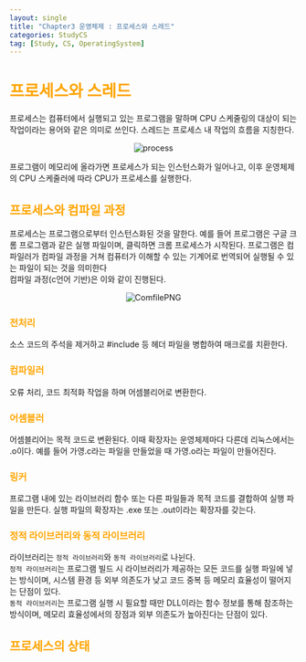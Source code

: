 ```yaml
---
layout: single
title: "Chapter3 운영체제 : 프로세스와 스레드"
categories: StudyCS
tag: [Study, CS, OperatingSystem]
---
```


# <span style="color:orange"> 프로세스와 스레드 </span>
프로세스는 컴퓨터에서 실행되고 있는 프로그램을 말하며 CPU 스케줄링의 대상이 되는 작업이라는 용어와 같은 의미로 쓰인다. 스레드는 프로세스 내 작업의 흐름을 지칭한다.

<p align= "center"> 
<img src="https://user-images.githubusercontent.com/97664446/174625202-ed97eec9-8317-4186-9f76-710f88c96f45.PNG" alt="process">
</p>

프로그램이 메모리에 올라가면 프로세스가 되는 인스턴스화가 일어나고, 이후 운영체제의 CPU 스케줄러에 따라 CPU가 프로세스를 실행한다.

## <span style="color:orange"> 프로세스와 컴파일 과정 </span>
프로세스는 프로그램으로부터 인스턴스화된 것을 말한다. 예를 들어 프로그램은 구글 크롬 프로그램과 같은 실행 파일이며, 클릭하면 크롬 프로세스가 시작된다.
프로그램은 컴파일러가 컴파일 과정을 거쳐 컴퓨터가 이해할 수 있는 기계어로 번역되어 실행될 수 있는 파일이 되는 것을 의미한다  
컴파일 과정(c언어 기반)은 이와 같이 진행된다.

<p align= "center"> 
<img src="https://user-images.githubusercontent.com/97664446/174626316-a5b6a943-d365-4ba0-b40e-320de4075901.PNG" alt="ComfilePNG">
</p>

### <span style="color:orange"> 전처리 </span>
소스 코드의 주석을 제거하고 #include 등 헤더 파일을 병합하여 매크로를 치환한다.

### <span style="color:orange"> 컴파일러 </span>
오류 처리, 코드 최적화 작업을 하며 어셈블리어로 변환한다.

### <span style="color:orange"> 어셈블러 </span>
어셈블리어는 목적 코드로 변환된다. 이때 확장자는 운영체제마다 다른데 리눅스에서는 .o이다. 예를 들어 가영.c라는 파일을 만들었을 때 가영.o라는 파일이 만들어진다.

### <span style="color:orange"> 링커 </span>
프로그램 내에 있는 라이브러리 함수 또는 다른 파일들과 목적 코드를 결합하여 실행 파일을 만든다. 실행 파일의 확장자는 .exe 또는 .out이라는 확장자를 갖는다.  

### <span style="color:orange"> 정적 라이브러리와 동적 라이브러리 </span>
라이브러리는 `정적 라이브러리`와 `동적 라이브러리`로 나뉜다.  
`정적 라이브러리`는 프로그램 빌드 시 라이브러리가 제공하는 모든 코드를 실행 파일에 넣는 방식이며, 시스템 환경 등 외부 의존도가 낮고 코드 중복 등 메모리 효율성이 떨어지는 단점이 있다.  
`동적 라이브러리`는 프로그램 실행 시 필요할 때만 DLL이라는 함수 정보를 통해 참조하는 방식이며, 메모리 효율성에서의 장점과 외부 의존도가 높아진다는 단점이 있다.  

## <span style="color:orange"> 프로세스의 상태 </span>

